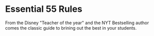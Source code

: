 # Essential 55 Rules

From the Disney "Teacher of the year" and the NYT Bestselling author comes the classic guide to brining out the best in your students. 
<!--stackedit_data:
eyJoaXN0b3J5IjpbODE3MjUwOTExXX0=
-->